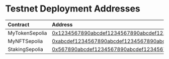 # Testnet Deployment Addresses

| Contract       | Address                                                                                                                       | Last Update |
| :------------- | :---------------------------------------------------------------------------------------------------------------------------- | ----------: |
| MyTokenSepolia | [0x1234567890abcdef1234567890abcdef12345678](https://sepolia.basescan.org/address/0x1234567890abcdef1234567890abcdef12345678) |  01/01/2024 |
| MyNFTSepolia   | [0xabcdef1234567890abcdef1234567890abcdef11](https://sepolia.basescan.org/address/0xabcdef1234567890abcdef1234567890abcdef11) |  02/01/2024 |
| StakingSepolia | [0x567890abcdef1234567890abcdef1234567890ab](https://sepolia.basescan.org/address/0x567890abcdef1234567890abcdef1234567890ab) |  03/01/2024 |

